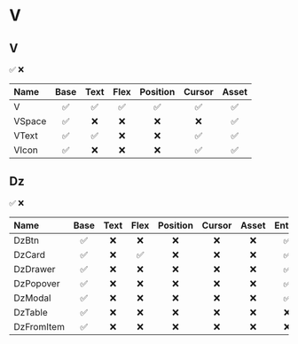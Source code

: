 # V

## V

✅
❌

| Name   | Base | Text | Flex | Position | Cursor | Asset |
| :----- | :--: | :--: | :--: | :------: | :----: | :---: |
| V      |  ✅  |  ✅  |  ✅  |    ✅    |   ✅   |  ✅   |
| VSpace |  ✅  |  ❌  |  ❌  |    ❌    |   ❌   |  ✅   |
| VText  |  ✅  |  ✅  |  ❌  |    ❌    |   ✅   |  ✅   |
| VIcon  |  ✅  |  ❌  |  ❌  |    ❌    |   ✅   |  ✅   |

## Dz

✅
❌

| Name       | Base | Text | Flex | Position | Cursor | Asset | Entity |
| :--------- | :--: | :--: | :--: | :------: | :----: | :---: | :----: |
| DzBtn      |  ✅  |  ❌  |  ❌  |    ❌    |   ❌   |  ❌   |   ✅   |
| DzCard     |  ✅  |  ❌  |  ✅  |    ❌    |   ❌   |  ❌   |   ✅   |
| DzDrawer   |  ✅  |  ❌  |  ❌  |    ❌    |   ❌   |  ❌   |   ✅   |
| DzPopover  |  ✅  |  ❌  |  ❌  |    ❌    |   ❌   |  ❌   |   ✅   |
| DzModal    |  ✅  |  ❌  |  ❌  |    ❌    |   ❌   |  ❌   |   ✅   |
| DzTable    |  ✅  |  ❌  |  ❌  |    ❌    |   ❌   |  ❌   |   ❌   |
| DzFromItem |  ✅  |  ❌  |  ❌  |    ❌    |   ❌   |  ❌   |   ❌   |
